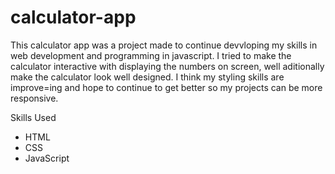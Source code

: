 # calculator-app

This calculator app was a project made to continue devvloping my skills in web development and programming in javascript.
I tried to make the calculator interactive with displaying the numbers on screen, well aditionally make the calculator look well designed.
I think my styling skills are improve=ing and hope to continue to get better so my projects can be more responsive.

Skills Used
- HTML
- CSS
- JavaScript
